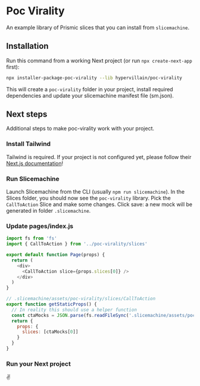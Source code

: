 # Poc Virality

An example library of Prismic slices that you can install from `slicemachine`.

## Installation

Run this command from a working Next project (or run `npx create-next-app` first):

```bash
npx installer-package-poc-virality --lib hypervillain/poc-virality
````

This will create a `poc-virality` folder in your project, install required dependencies and update your slicemachine manifest file (sm.json).

## Next steps

Additional steps to make poc-virality work with your project.

### Install Tailwind

Tailwind is required. If your project is not configured yet, please follow their [Next.js documentation](https://tailwindcss.com/docs/guides/nextjs)!

### Run Slicemachine

Launch Slicemachine from the CLI (usually `npm run slicemachine`). In the Slices folder, you should now see the `poc-virality` library. Pick the `CallToAction` Slice and make some changes. Click save: a new mock will be generated in folder `.slicemachine`.

### Update pages/index.js

```javascript
import fs from 'fs'
import { CallToAction } from '../poc-virality/slices'

export default function Page(props) {
  return (
    <div>
      <CallToAction slice={props.slices[0]} />
    </div>
  )
}

// .slicemachine/assets/poc-virality/slices/CallToAction
export function getStaticProps() {
  // In reality this should use a helper function
  const ctaMocks = JSON.parse(fs.readFileSync('.slicemachine/assets/poc-virality/slices/CallToAction/mocks.json', 'utf-8'))
  return {
    props: {
      slices: [ctaMocks[0]]
    }
  }
}
````

### Run your Next project

✌️